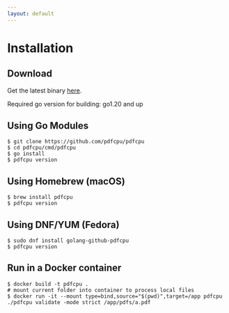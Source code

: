 ```yaml
---
layout: default
---
```


# Installation


## Download
Get the latest binary [here](https://github.com/pdfcpu/pdfcpu/releases).

Required go version for building: go1.20 and up


## Using Go Modules

```
$ git clone https://github.com/pdfcpu/pdfcpu
$ cd pdfcpu/cmd/pdfcpu
$ go install
$ pdfcpu version
```

## Using Homebrew (macOS)
```
$ brew install pdfcpu
$ pdfcpu version
```
## Using DNF/YUM (Fedora)
```
$ sudo dnf install golang-github-pdfcpu
$ pdfcpu version
```

## Run in a Docker container

```
$ docker build -t pdfcpu .
# mount current folder into container to process local files
$ docker run -it --mount type=bind,source="$(pwd)",target=/app pdfcpu ./pdfcpu validate -mode strict /app/pdfs/a.pdf
```
